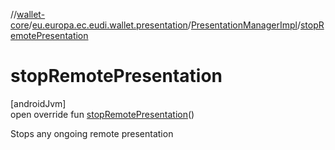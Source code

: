 //[wallet-core](../../../index.md)/[eu.europa.ec.eudi.wallet.presentation](../index.md)/[PresentationManagerImpl](index.md)/[stopRemotePresentation](stop-remote-presentation.md)

# stopRemotePresentation

[androidJvm]\
open override fun [stopRemotePresentation](stop-remote-presentation.md)()

Stops any ongoing remote presentation

